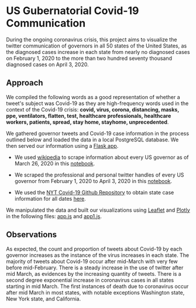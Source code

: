 # US Gubernatorial Covid-19 Communication

<p> During the ongoing coronavirus crisis, this project aims to visualize the twitter communication of governors in all 50 states of the United States, as the diagnosed cases increase in each state from nearly no diagnosed cases on February 1, 2020 to the more than two hundred seventy thousand diagnosed cases on April 3, 2020. </p>

## Approach
<p> We compiled the following words as a good representation of whether a tweet's subject was Covid-19 as they are high-frequency words used in the context of the Covid-19 crisis: <strong> covid, virus, corona, distancing, masks, ppe, ventilators, flatten, test, healthcare professionals, healthcare workers, patients, spread, stay home, stayhome, unprecedented</strong>.</p>
  
<p> We gathered governor tweets and Covid-19 case information in the process outlined below and loaded the data in a local PostgreSQL database. We then served our information using a <a href="https://github.com/tedi529/Covid-Communication/blob/master/app.py">Flask app</a>. </p>

  - <p> We used <a href="https://simple.wikipedia.org/wiki/List_of_United_States_governors">wikipedia</a> to scrape information about every US governor as of March 26, 2020 in this <a href="https://github.com/tedi529/Covid-Communication/blob/master/analysis/Governors%20Scraper.ipynb">notebook</a>.</p>
  - <p> We scraped the professional and personal twitter handles of every US governor from February 1, 2020 to April 3, 2020 in this <a href="https://github.com/tedi529/Project-CovidCommunication/blob/master/analysis/Tweet_Scraper_Final.ipynb">notebook</a>.</p>
  - <p> We used the <a href="https://github.com/nytimes/covid-19-data">NYT Covid-19 Github Repository</a> to obtain state case information  for all dates <a href="https://github.com/tedi529/Covid-Communication/blob/master/analysis/Case_Count_Scraper.ipynb">here</a>.</p>

<p> We manipulated the data and built our visualizations using <a href="https://leafletjs.com/">Leaflet</a> and <a href="https://plotly.com/">Plotly</a> in the following files: <a href="https://github.com/tedi529/Covid-Communication/blob/master/static/js/app.js">app.js</a> and <a href="https://github.com/tedi529/Covid-Communication/blob/master/static/js/app1.js">app1.js</a>.</p> 

## Observations
<p> As expected, the count and proportion of tweets about Covid-19 by each governor increases as the instance of the virus increases in each state. The majority of tweets about Covid-19 occur after mid-March with very few before mid-February. There is a steady increase in the use of twitter after mid March, as evidences by the increasing quantity of tweets. There is a second degree exponential increase in coronavirus cases in all states starting in mid March. The first instances of death due to coronavirus occur after mid March in most states, with notable exceptions Washington state, New York state, and California. </p>
